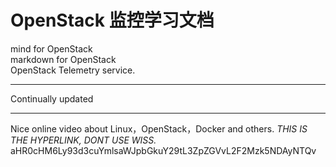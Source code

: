 # OpenStack 监控学习文档<br/>
mind for OpenStack <br/>
markdown for OpenStack<br/>
OpenStack Telemetry service.<br/>
*****
Continually updated

*****
Nice online video about Linux，OpenStack，Docker and others.
*THIS IS THE HYPERLINK, DONT USE WISS.*
aHR0cHM6Ly93d3cuYmlsaWJpbGkuY29tL3ZpZGVvL2F2Mzk5NDAyNTQv
